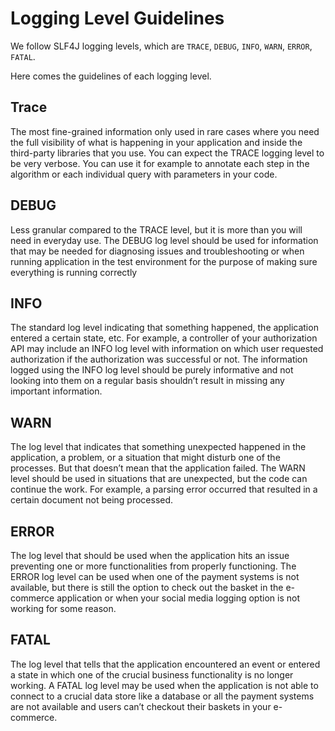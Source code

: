 # Logging Level Guidelines

We follow SLF4J logging levels, which are `TRACE`, `DEBUG`, `INFO`, `WARN`, `ERROR`, `FATAL`.

Here comes the guidelines of each logging level.

## Trace
The most fine-grained information only used in rare cases where you need the full visibility of what is happening in your application and inside the third-party libraries that you use. You can expect the TRACE logging level to be very verbose. You can use it for example to annotate each step in the algorithm or each individual query with parameters in your code.

## DEBUG
Less granular compared to the TRACE level, but it is more than you will need in everyday use. The DEBUG log level should be used for information that may be needed for diagnosing issues and troubleshooting or when running application in the test environment for the purpose of making sure everything is running correctly

## INFO 
The standard log level indicating that something happened, the application entered a certain state, etc. For example, a controller of your authorization API may include an INFO log level with information on which user requested authorization if the authorization was successful or not. The information logged using the INFO log level should be purely informative and not looking into them on a regular basis shouldn’t result in missing any important information.

## WARN 
The log level that indicates that something unexpected happened in the application, a problem, or a situation that might disturb one of the processes. But that doesn’t mean that the application failed. The WARN level should be used in situations that are unexpected, but the code can continue the work. For example, a parsing error occurred that resulted in a certain document not being processed.

## ERROR
The log level that should be used when the application hits an issue preventing one or more functionalities from properly functioning. The ERROR log level can be used when one of the payment systems is not available, but there is still the option to check out the basket in the e-commerce application or when your social media logging option is not working for some reason.

## FATAL
The log level that tells that the application encountered an event or entered a state in which one of the crucial business functionality is no longer working. A FATAL log level may be used when the application is not able to connect to a crucial data store like a database or all the payment systems are not available and users can’t checkout their baskets in your e-commerce.